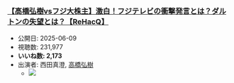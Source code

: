 ### [【高橋弘樹vsフジ大株主】激白！フジテレビの衝撃発言とは？ダルトンの失望とは？【ReHacQ】](https://www.youtube.com/watch?v=IMTeNUar-N4)
-   公開日: 2025-06-09
-   視聴数: 231,977
-   **いいね数: 2,173**
-   出演者: 西田真澄, [高橋弘樹](/rehacq_fan/people/高橋弘樹 "wikilink")
    - [![](https://img.youtube.com/vi/IMTeNUar-N4/hqdefault.jpg)](https://www.youtube.com/watch?v=IMTeNUar-N4)
